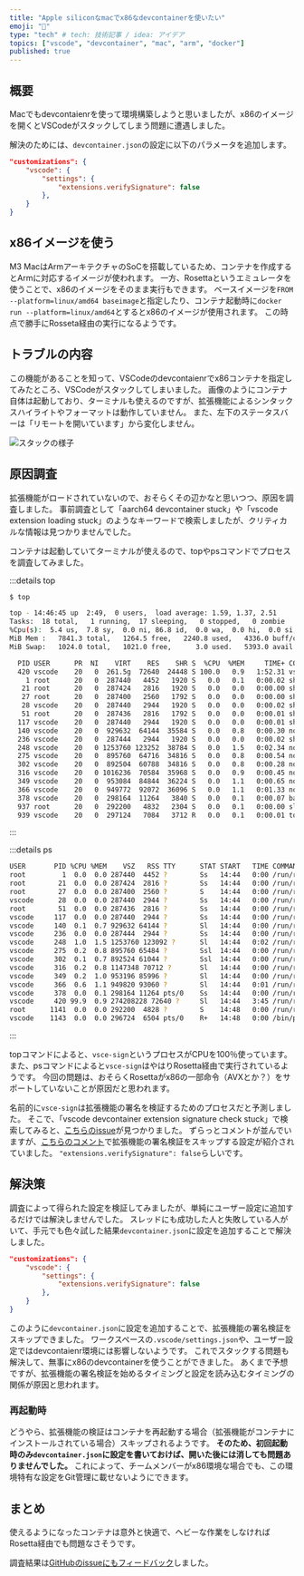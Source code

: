 ```yaml
---
title: "Apple siliconなmacでx86なdevcontainerを使いたい"
emoji: "🍎"
type: "tech" # tech: 技術記事 / idea: アイデア
topics: ["vscode", "devcontainer", "mac", "arm", "docker"]
published: true
---
```


## 概要

Macでもdevcontaienrを使って環境構築しようと思いましたが、x86のイメージを開くとVSCodeがスタックしてしまう問題に遭遇しました。

解決のためには、`devcontainer.json`の設定に以下のパラメータを追加します。

```json
"customizations": {
    "vscode": {
        "settings": {
            "extensions.verifySignature": false
        },
    }
}
```

## x86イメージを使う

M3 MacはArmアーキテクチャのSoCを搭載しているため、コンテナを作成するとArmに対応するイメージが使われます。
一方、Rosettaというエミュレータを使うことで、x86のイメージをそのまま実行もできます。
ベースイメージを`FROM --platform=linux/amd64 baseimage`と指定したり、コンテナ起動時に`docker run --platform=linux/amd64`とするとx86のイメージが使用されます。
この時点で勝手にRosseta経由の実行になるようです。

## トラブルの内容

この機能があることを知って、VSCodeのdevcontaienrでx86コンテナを指定してみたところ、VSCodeがスタックしてしまいました。
画像のようにコンテナ自体は起動しており、ターミナルも使えるのですが、拡張機能によるシンタックスハイライトやフォーマットは動作していません。
また、左下のステータスバーは「リモートを開いています」から変化しません。

![スタックの様子](https://storage.googleapis.com/zenn-user-upload/76077545d1a9-20240331.png)

## 原因調査

拡張機能がロードされていないので、おそらくその辺かなと思いつつ、原因を調査しました。
事前調査として「aarch64 devcontainer stuck」や「vscode extension loading stuck」のようなキーワードで検索しましたが、クリティカルな情報は見つかりませんでした。

コンテナは起動していてターミナルが使えるので、topやpsコマンドでプロセスを調査してみました。

:::details top

```sh
$ top

top - 14:46:45 up  2:49,  0 users,  load average: 1.59, 1.37, 2.51
Tasks:  18 total,   1 running,  17 sleeping,   0 stopped,   0 zombie
%Cpu(s):  5.4 us,  7.8 sy,  0.0 ni, 86.8 id,  0.0 wa,  0.0 hi,  0.0 si,  0.0 st
MiB Mem :   7841.3 total,   1264.5 free,   2240.8 used,   4336.0 buff/cache
MiB Swap:   1024.0 total,   1021.0 free,      3.0 used.   5393.0 avail Mem 

  PID USER      PR  NI    VIRT    RES    SHR S  %CPU  %MEM     TIME+ COMMAND
  420 vscode    20   0  261.5g  72640  24448 S 100.0   0.9   1:52.31 vsce-sign
    1 root      20   0  287440   4452   1920 S   0.0   0.1   0:00.02 sh
   21 root      20   0  287424   2816   1920 S   0.0   0.0   0:00.00 sh
   27 root      20   0  287400   2560   1792 S   0.0   0.0   0:00.00 sh
   28 vscode    20   0  287440   2944   1920 S   0.0   0.0   0:00.02 sh
   51 root      20   0  287436   2816   1792 S   0.0   0.0   0:00.01 sh
  117 vscode    20   0  287440   2944   1920 S   0.0   0.0   0:00.01 sh
  140 vscode    20   0  929632  64144  35584 S   0.0   0.8   0:00.30 node
  236 vscode    20   0  287444   2944   1920 S   0.0   0.0   0:00.02 sh
  248 vscode    20   0 1253760 123252  38784 S   0.0   1.5   0:02.34 node
  275 vscode    20   0  895760  64716  34816 S   0.0   0.8   0:00.54 node
  302 vscode    20   0  892504  60788  34816 S   0.0   0.8   0:00.28 node
  316 vscode    20   0 1016236  70584  35968 S   0.0   0.9   0:00.45 node
  349 vscode    20   0  953084  84844  36224 S   0.0   1.1   0:00.65 node
  366 vscode    20   0  949772  92072  36096 S   0.0   1.1   0:01.33 node
  378 vscode    20   0  298164  11264   3840 S   0.0   0.1   0:00.07 bash
  937 root      20   0  292200   4832   2304 S   0.0   0.1   0:00.00 sleep
  939 vscode    20   0  297124   7084   3712 R   0.0   0.1   0:00.01 top
```

:::

:::details ps

```sh
USER       PID %CPU %MEM    VSZ   RSS TTY      STAT START   TIME COMMAND
root         1  0.0  0.0 287440  4452 ?        Ss   14:44   0:00 /run/rosetta/rosetta /bin/sh /bin/sh -c echo Container started trap "exit 0" 15  exec "$@" while sleep 1 & wait $!; do :; done -
root        21  0.0  0.0 287424  2816 ?        Ss   14:44   0:00 /run/rosetta/rosetta /bin/sh /bin/sh -c echo "New container started. Keep-alive process started." ; export VSCODE_REMOTE_CONTAINERS_SESSION=97f5e20f-3b1e-45d8-a6c4-288e4413a7a41711896287932 ; /bin/sh
root        27  0.0  0.0 287400  2560 ?        S    14:44   0:00 /run/rosetta/rosetta /bin/sh /bin/sh
vscode      28  0.0  0.0 287440  2944 ?        Ss   14:44   0:00 /run/rosetta/rosetta /bin/sh /bin/sh
root        51  0.0  0.0 287436  2816 ?        Ss   14:44   0:00 /run/rosetta/rosetta /bin/sh /bin/sh
vscode     117  0.0  0.0 287440  2944 ?        Ss   14:44   0:00 /run/rosetta/rosetta /bin/sh /bin/sh
vscode     140  0.1  0.7 929632 64144 ?        Sl   14:44   0:00 /run/rosetta/rosetta /home/vscode/.vscode-server/bin/863d2581ecda6849923a2118d93a088b0745d9d6/node /home/vscode/.vscode-server/bin/863d2581ecda6849923a2118d93a088b0745d9d6/node --no-opt -r /proc/.reset /tmp/vscode-remote-containers-server-68a2f162-525f-4b12-9ef8-991c4f4c1e47.js
vscode     236  0.0  0.0 287444  2944 ?        Ss   14:44   0:00 /run/rosetta/rosetta /bin/sh sh /home/vscode/.vscode-server/bin/863d2581ecda6849923a2118d93a088b0745d9d6/bin/code-server --log debug --force-disable-user-env --server-data-dir /home/vscode/.vscode-server --use-host-proxy --telemetry-level all --accept-server-license-terms --host 127.0.0.1 --port 0 --connection-token-file /home/vscode/.vscode-server/data/Machine/.connection-token-863d2581ecda6849923a2118d93a088b0745d9d6 --extensions-download-dir /home/vscode/.vscode-server/extensionsCache --start-server --disable-websocket-compression --skip-requirements-check
vscode     248  1.0  1.5 1253760 123092 ?      Sl   14:44   0:02 /run/rosetta/rosetta /vscode/vscode-server/bin/linux-x64/863d2581ecda6849923a2118d93a088b0745d9d6/node /vscode/vscode-server/bin/linux-x64/863d2581ecda6849923a2118d93a088b0745d9d6/node --no-opt -r /proc/.reset /vscode/vscode-server/bin/linux-x64/863d2581ecda6849923a2118d93a088b0745d9d6/out/server-main.js --log debug --force-disable-user-env --server-data-dir /home/vscode/.vscode-server --use-host-proxy --telemetry-level all --accept-server-license-terms --host 127.0.0.1 --port 0 --connection-token-file /home/vscode/.vscode-server/data/Machine/.connection-token-863d2581ecda6849923a2118d93a088b0745d9d6 --extensions-download-dir /home/vscode/.vscode-server/extensionsCache --start-server --disable-websocket-compression --skip-requirements-check
vscode     275  0.2  0.8 895760 65484 ?        Ssl  14:44   0:00 /run/rosetta/rosetta /home/vscode/.vscode-server/bin/863d2581ecda6849923a2118d93a088b0745d9d6/node /home/vscode/.vscode-server/bin/863d2581ecda6849923a2118d93a088b0745d9d6/node --no-opt -r /proc/.reset -e  ????const net = require('net'); ????const fs = require('fs'); ????process.stdin.pause(); ????const client = net.createConnection({ host: '127.0.0.1', port: 37715 }, () => { ?????console.error('Connection established'); ?????client.pipe(process.stdout); ?????process.stdin.pipe(client); ????}); ????client.on('close', function (hadError) { ?????console.error(hadError ? 'Remote close with error' : 'Remote close'); ?????process.exit(hadError ? 1 : 0); ????}); ????client.on('error', function (err) { ?????process.stderr.write(err && (err.stack || err.message) || String(err)); ????}); ????process.stdin.on('close', function (hadError) { ?????console.error(hadError ? 'Remote stdin close with error' : 'Remote stdin close'); ?????process.exit(hadError ? 1 : 0); ????}); ????process.on('uncaughtException', function (err) { ?????fs.writeSync(process.stderr.fd, `Uncaught Exception: ${String(err && (err.stack || err.message) || err)}\n`); ????}); ???
vscode     302  0.1  0.7 892524 61044 ?        Ssl  14:44   0:00 /run/rosetta/rosetta /home/vscode/.vscode-server/bin/863d2581ecda6849923a2118d93a088b0745d9d6/node /home/vscode/.vscode-server/bin/863d2581ecda6849923a2118d93a088b0745d9d6/node --no-opt -r /proc/.reset -e  ????const net = require('net'); ????const fs = require('fs'); ????process.stdin.pause(); ????const client = net.createConnection({ host: '127.0.0.1', port: 37715 }, () => { ?????console.error('Connection established'); ?????client.pipe(process.stdout); ?????process.stdin.pipe(client); ????}); ????client.on('close', function (hadError) { ?????console.error(hadError ? 'Remote close with error' : 'Remote close'); ?????process.exit(hadError ? 1 : 0); ????}); ????client.on('error', function (err) { ?????process.stderr.write(err && (err.stack || err.message) || String(err)); ????}); ????process.stdin.on('close', function (hadError) { ?????console.error(hadError ? 'Remote stdin close with error' : 'Remote stdin close'); ?????process.exit(hadError ? 1 : 0); ????}); ????process.on('uncaughtException', function (err) { ?????fs.writeSync(process.stderr.fd, `Uncaught Exception: ${String(err && (err.stack || err.message) || err)}\n`); ????}); ???
vscode     316  0.2  0.8 1147348 70712 ?       Sl   14:44   0:00 /run/rosetta/rosetta /vscode/vscode-server/bin/linux-x64/863d2581ecda6849923a2118d93a088b0745d9d6/node /vscode/vscode-server/bin/linux-x64/863d2581ecda6849923a2118d93a088b0745d9d6/node --no-opt -r /proc/.reset /vscode/vscode-server/bin/linux-x64/863d2581ecda6849923a2118d93a088b0745d9d6/out/bootstrap-fork --type=fileWatcher
vscode     349  0.2  1.0 953196 85996 ?        Sl   14:44   0:00 /run/rosetta/rosetta /vscode/vscode-server/bin/linux-x64/863d2581ecda6849923a2118d93a088b0745d9d6/node /vscode/vscode-server/bin/linux-x64/863d2581ecda6849923a2118d93a088b0745d9d6/node --no-opt -r /proc/.reset --dns-result-order=ipv4first /vscode/vscode-server/bin/linux-x64/863d2581ecda6849923a2118d93a088b0745d9d6/out/bootstrap-fork --type=extensionHost --transformURIs --useHostProxy=true
vscode     366  0.6  1.1 949820 93060 ?        Sl   14:44   0:01 /run/rosetta/rosetta /vscode/vscode-server/bin/linux-x64/863d2581ecda6849923a2118d93a088b0745d9d6/node /vscode/vscode-server/bin/linux-x64/863d2581ecda6849923a2118d93a088b0745d9d6/node --no-opt -r /proc/.reset /vscode/vscode-server/bin/linux-x64/863d2581ecda6849923a2118d93a088b0745d9d6/out/bootstrap-fork --type=ptyHost --logsPath /home/vscode/.vscode-server/data/logs/20240331T144451
vscode     378  0.0  0.1 298164 11264 pts/0    Ss   14:44   0:00 /run/rosetta/rosetta /bin/bash /bin/bash --init-file /vscode/vscode-server/bin/linux-x64/863d2581ecda6849923a2118d93a088b0745d9d6/out/vs/workbench/contrib/terminal/browser/media/shellIntegration-bash.sh
vscode     420 99.9  0.9 274208228 72640 ?     Sl   14:44   3:45 /run/rosetta/rosetta /vscode/vscode-server/bin/linux-x64/863d2581ecda6849923a2118d93a088b0745d9d6/node_modules/@vscode/vsce-sign/bin/vsce-sign /vscode/vscode-server/bin/linux-x64/863d2581ecda6849923a2118d93a088b0745d9d6/node_modules/@vscode/vsce-sign/bin/vsce-sign verify --package /home/vscode/.vscode-server/extensionsCache/ms-ceintl.vscode-language-pack-ja-1.87.2024031309 --signaturearchive /home/vscode/.vscode-server/extensionsCache/ms-ceintl.vscode-language-pack-ja-1.87.2024031309.sigzip
root      1141  0.0  0.0 292200  4828 ?        S    14:48   0:00 /run/rosetta/rosetta /bin/sleep sleep 1
vscode    1143  0.0  0.0 296724  6504 pts/0    R+   14:48   0:00 /bin/ps ps aux
```

:::

topコマンドによると、`vsce-sign`というプロセスがCPUを100％使っています。
また、psコマンドによると`vsce-sign`はやはりRosetta経由で実行されているようです。
今回の問題は、おそらくRosettaがx86の一部命令（AVXとか？）をサポートしていないことが原因だと思われます。

名前的に`vsce-sign`は拡張機能の署名を検証するためのプロセスだと予測しました。
そこで、「vscode devcontainer extension signature check stuck」で検索してみると、[こちらのissue](https://github.com/microsoft/vscode/issues/174632)が見つかりました。
ずらっとコメントが並んでいますが、[こちらのコメント](https://github.com/microsoft/vscode/issues/174632#issuecomment-1608114637)で拡張機能の署名検証をスキップする設定が紹介されていました。
`"extensions.verifySignature": false`らしいです。

## 解決策

調査によって得られた設定を検証してみましたが、単純にユーザー設定に追加するだけでは解決しませんでした。
スレッドにも成功した人と失敗している人がいて、手元でも色々試した結果`devcontainer.json`に設定を追加することで解決しました。

```json
"customizations": {
    "vscode": {
        "settings": {
            "extensions.verifySignature": false
        },
    }
}
```

このように`devcontainer.json`に設定を追加することで、拡張機能の署名検証をスキップできました。
ワークスペースの`.vscode/settings.json`や、ユーザー設定ではdevcontaienr環境には影響しないようです。
これでスタックする問題も解決して、無事にx86のdevcontainerを使うことができました。
あくまで予想ですが、拡張機能の署名検証を始めるタイミングと設定を読み込むタイミングの関係が原因と思われます。

### 再起動時

どうやら、拡張機能の検証はコンテナを再起動する場合（拡張機能がコンテナにインストールされている場合）スキップされるようです。
**そのため、初回起動時のみ`devcontainer.json`に設定を書いておけば、開いた後には消しても問題ありませんでした。**
これによって、チームメンバーがx86環境な場合でも、この環境特有な設定をGit管理に載せないようにできます。

## まとめ

使えるようになったコンテナは意外と快適で、ヘビーな作業をしなければRosetta経由でも問題なさそうです。

調査結果は[GitHubのissueにもフィードバック](https://github.com/microsoft/vscode/issues/174632#issuecomment-2024954684)しました。
